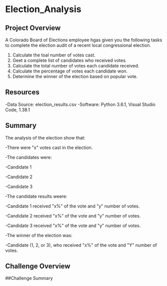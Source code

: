 # Election_Analysis

## Project Overview
A Colorado Board of Elections employee hgas given you the following tasks to complete the election audit of a recent local congressional election.

1. Calculate the toal number of votes cast.
2. Geet a complete list of candidates who received votes.
3. Calculate the total number of votes each candidate received.
4. Calculate the percentage of votes each candidate won.
5. Determine the winner of the election based on popular vote.

## Resources
-Data Source: election_results.csv
-Software: Python 3.6.1, Visual Studio Code, 1.38.1

## Summary
The analysis of the election show that:

-There were "x" votes cast in the election.

-The candidates were:

-Candidate 1

-Candidate 2

-Candidate 3

-The candidate results weere:

-Candidate 1 received "x%" of the vote and "y" number of votes.

-Candidate 2 received "x%" of the vote and "y" number of votes.

-Candidate 3 received "x%" of the vote and "y" number of votes.

-The winner of the election was:

-Candidate (1, 2, or 3), who received "x%" of the vote and "Y" number of votes.
  
## Challenge Overview

##Challenge Summary
